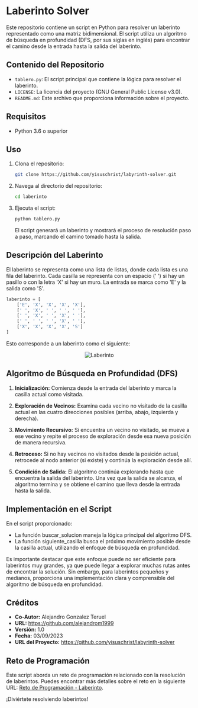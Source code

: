 # Laberinto Solver

Este repositorio contiene un script en Python para resolver un laberinto representado como una matriz bidimensional. El script utiliza un algoritmo de búsqueda en profundidad (DFS, por sus siglas en inglés) para encontrar el camino desde la entrada hasta la salida del laberinto.

## Contenido del Repositorio

- `tablero.py`: El script principal que contiene la lógica para resolver el laberinto.
- `LICENSE`: La licencia del proyecto (GNU General Public License v3.0).
- `README.md`: Este archivo que proporciona información sobre el proyecto.

## Requisitos

- Python 3.6 o superior

## Uso

1. Clona el repositorio:

   ```bash
   git clone https://github.com/yisuschrist/labyrinth-solver.git
   ```

2. Navega al directorio del repositorio:

   ```bash
   cd laberinto
   ```

3. Ejecuta el script:

   ```bash
   python tablero.py
   ```

   El script generará un laberinto y mostrará el proceso de resolución paso a paso, marcando el camino tomado hasta la salida.

## Descripción del Laberinto

El laberinto se representa como una lista de listas, donde cada lista es una fila del laberinto. Cada casilla se representa con un espacio (' ') si hay un pasillo o con la letra 'X' si hay un muro. La entrada se marca como 'E' y la salida como 'S'.

```python
laberinto = [
    ['E', 'X', 'X', 'X', 'X'],
    [' ', 'X', ' ', ' ', ' '],
    [' ', 'X', ' ', 'X', ' '],
    [' ', ' ', ' ', 'X', ' '],
    ['X', 'X', 'X', 'X', 'S']
]
```

Esto corresponde a un laberinto como el siguiente:

<div align="center">
    <img src="https://aprendeconalf.es/docencia/python/retos/img/laberinto.png" alt="Laberinto"/>
</div>

## Algoritmo de Búsqueda en Profundidad (DFS)

1. **Inicialización:** Comienza desde la entrada del laberinto y marca la casilla actual como visitada.

2. **Exploración de Vecinos:** Examina cada vecino no visitado de la casilla actual en las cuatro direcciones posibles (arriba, abajo, izquierda y derecha).

3. **Movimiento Recursivo:** Si encuentra un vecino no visitado, se mueve a ese vecino y repite el proceso de exploración desde esa nueva posición de manera recursiva.

4. **Retroceso:** Si no hay vecinos no visitados desde la posición actual, retrocede al nodo anterior (si existe) y continúa la exploración desde allí.

5. **Condición de Salida:** El algoritmo continúa explorando hasta que encuentra la salida del laberinto. Una vez que la salida se alcanza, el algoritmo termina y se obtiene el camino que lleva desde la entrada hasta la salida.

## Implementación en el Script

En el script proporcionado:

- La función buscar_solucion maneja la lógica principal del algoritmo DFS.
- La función siguiente_casilla busca el próximo movimiento posible desde la casilla actual, utilizando el enfoque de búsqueda en profundidad.

Es importante destacar que este enfoque puede no ser eficiente para laberintos muy grandes, ya que puede llegar a explorar muchas rutas antes de encontrar la solución. Sin embargo, para laberintos pequeños y medianos, proporciona una implementación clara y comprensible del algoritmo de búsqueda en profundidad.

## Créditos

- **Co-Autor:** Alejandro Gonzalez Teruel
- **URL:** https://github.com/alejandrom1999
- **Versión:** 1.0
- **Fecha:** 03/09/2023
- **URL del Proyecto:** https://github.com/yisuschrist/labyrinth-solver

## Reto de Programación

Este script aborda un reto de programación relacionado con la resolución de laberintos. Puedes encontrar más detalles sobre el reto en la siguiente URL: [Reto de Programación - Laberinto](https://aprendeconalf.es/docencia/python/retos/laberinto/).

¡Diviértete resolviendo laberintos!
